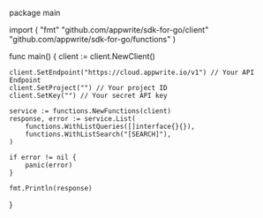 package main

import (
    "fmt"
    "github.com/appwrite/sdk-for-go/client"
    "github.com/appwrite/sdk-for-go/functions"
)

func main() {
    client := client.NewClient()

    client.SetEndpoint("https://cloud.appwrite.io/v1") // Your API Endpoint
    client.SetProject("") // Your project ID
    client.SetKey("") // Your secret API key

    service := functions.NewFunctions(client)
    response, error := service.List(
        functions.WithListQueries([]interface{}{}),
        functions.WithListSearch("[SEARCH]"),
    )

    if error != nil {
        panic(error)
    }

    fmt.Println(response)
}
